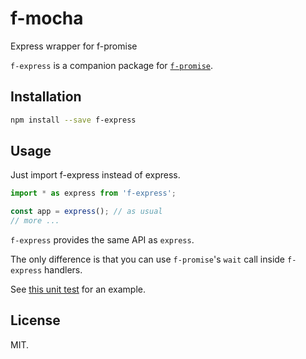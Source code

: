 # f-mocha

Express wrapper for f-promise

`f-express` is a companion package for [`f-promise`](https://github.com/Sage/f-promise). 

## Installation

``` sh
npm install --save f-express
```

## Usage

Just import f-express instead of express.

```js
import * as express from 'f-express';

const app = express(); // as usual
// more ...
```

`f-express` provides the same API as `express`. 

The only difference is that you can use `f-promise`'s `wait` call inside `f-express` handlers.

See [this unit test](test/basic-test.ts) for an example.

## License

MIT.

